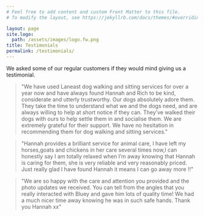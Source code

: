 ```yaml
---
# Feel free to add content and custom Front Matter to this file.
# To modify the layout, see https://jekyllrb.com/docs/themes/#overriding-theme-defaults

layout: page
site.logo:
  path: /assets/images/logo.fw.png
title: Testimonials
permalink: /testimonials/
---
```

We asked some of our regular customers if they would mind giving us a testimonial.

> "We have used Laneast dog walking and sitting services for over a year now and have always found Hannah and Rich to be kind, considerate and utterly trustworthy. Our dogs absolutely adore them. They take the time to understand what we and the dogs need, and are always willing to help at short notice if they can. They’ve walked their dogs with ours to help settle them in and socialise them. We are extremely grateful for their support. We have no hesitation in recommending them for dog walking and sitting services."

> "Hannah provides a brilliant service for animal care, I have left my horses,goats and chickens in her care several times now,I can honestly say I am totally relaxed when I’m away knowing that Hannah is caring for them, she is very reliable and very reasonably priced. Just really glad I have found Hannah it means I can go away more !!"

> "We are so happy with the care and attention you provided and the photo updates we received. You can tell from the angles that you really interacted with Bluey and gave him lots of quality time! We had a much nicer time away knowing he was in such safe hands. Thank you Hannah xx"
